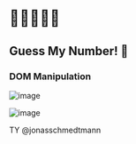# 🚀🚀🚀🚀🚀

## Guess My Number! 🤯

### DOM Manipulation

![image](https://user-images.githubusercontent.com/88937416/143765813-5b2816f1-9583-4ae2-84f3-930febe025d3.png)

![image](https://user-images.githubusercontent.com/88937416/143765823-8ab1cfb0-bcaa-4c2a-8152-77eaaa718de7.png)

TY @jonasschmedtmann
